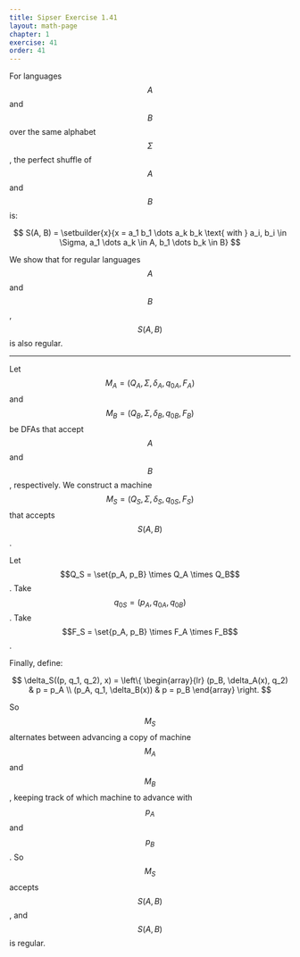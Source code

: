 ```yaml
---
title: Sipser Exercise 1.41
layout: math-page
chapter: 1
exercise: 41
order: 41
---
```



For languages $$A$$ and $$B$$ over the same alphabet $$\Sigma$$, the perfect shuffle of $$A$$ and $$B$$ is:

$$
S(A, B) = \setbuilder{x}{x = a_1 b_1 \dots a_k b_k \text{ with } a_i, b_i \in \Sigma, a_1 \dots a_k \in A, b_1 \dots b_k \in B}
$$

We show that for regular languages $$A$$ and $$B$$, $$S(A, B)$$ is also regular.

---

Let $$M_A = (Q_A, \Sigma, \delta_A, q_{0A}, F_A)$$ and $$M_B = (Q_B, \Sigma, \delta_B, q_{0B}, F_B)$$ be DFAs that accept $$A$$ and $$B$$, respectively.
We construct a machine $$M_S = (Q_S, \Sigma, \delta_S, q_{0S}, F_S)$$ that accepts $$S(A, B)$$.



Let $$Q_S = \set{p_A, p_B} \times Q_A \times Q_B$$.
Take $$q_{0S} = (p_A, q_{0A}, q_{0B})$$.
Take $$F_S = \set{p_A, p_B} \times F_A \times F_B$$.



Finally, define:

$$
\delta_S((p, q_1, q_2), x) = \left\{ \begin{array}{lr}
(p_B, \delta_A(x), q_2) & p = p_A \\
(p_A, q_1, \delta_B(x)) & p = p_B
\end{array} \right.
$$

So $$M_S$$ alternates between advancing a copy of machine $$M_A$$ and $$M_B$$, keeping track of which machine to advance with $$p_A$$ and $$p_B$$.
So $$M_S$$ accepts $$S(A, B)$$, and $$S(A, B)$$ is regular.

